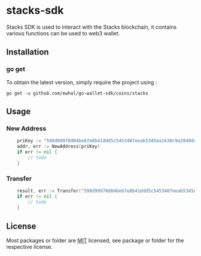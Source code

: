 # stacks-sdk
Stacks SDK is used to interact with the Stacks blockchain, it contains various functions can be used to web3 wallet.

## Installation

### go get

To obtain the latest version, simply require the project using :

```shell
go get -u github.com/ewhal/go-wallet-sdk/coins/stacks
```

## Usage
### New Address
```go
	priKey := "598d99970d04be67e8b41ddd5c5453487eeab5345ea1638c9a2849dee377f2a301"
	addr, err := NewAddress(priKey)
	if err != nil {
		// todo
	}
```

###  Transfer
```go
	result, err := Transfer("598d99970d04be67e8b41ddd5c5453487eeab5345ea1638c9a2849dee377f2a3", "SP2P58SJY1XH6GX4W3YGEPZ2058DD3JHBPJ8W843Q", "20", big.NewInt(3000), big.NewInt(8), big.NewInt(200))
	if err != nil {
		// todo
	}
```

## License
Most packages or folder are [MIT](<https://github.com/ewhal/go-wallet-sdk/blob/main/coins/stacks/LICENSE>) licensed, see package or folder for the respective license.
